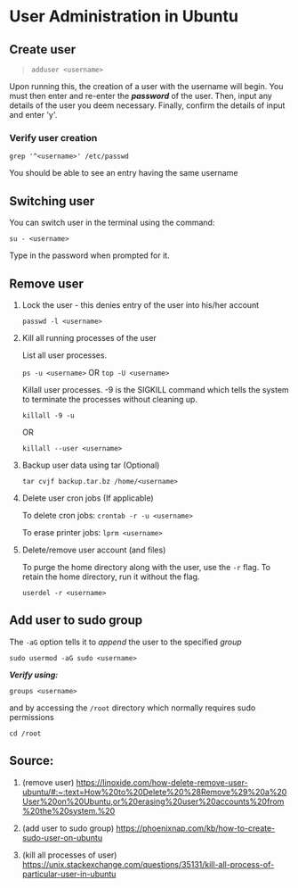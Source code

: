 # User Administration in Ubuntu

## Create user
> ``` adduser <username> ```

Upon running this, the creation of a user with the username will begin. You must 
then enter and re-enter the ***password*** of the user. Then, input any details of the 
user you deem necessary. Finally, confirm the details of input and enter 'y'.

### Verify user creation

 ```grep '^<username>' /etc/passwd```

You should be able to see an entry having the same username

## Switching user

You can switch user in the terminal using the command:

```su - <username>```

Type in the password when prompted for it.

## Remove user

1. Lock the user - this denies entry of the user into his/her account

    ```passwd -l <username>```

1. Kill all running processes of the user

    List all user processes.

    `ps -u <username>`      OR      `top -U <username>`

    Killall user processes. -9 is the SIGKILL command which tells the system to 
    terminate the processes without cleaning up.

    `killall -9 -u`

    OR

    `killall --user <username>`

1. Backup user data using tar (Optional)

    `tar cvjf backup.tar.bz /home/<username>`

1. Delete user cron jobs (If applicable)

    To delete cron jobs: 
    `crontab -r -u <username>`

    To erase printer jobs: 
    `lprm <username>`

1. Delete/remove user account (and files)

    To purge the home directory along with the user, use the `-r` flag. To retain 
    the home directory, run it without the flag.

    `userdel -r <username>`

## Add user to sudo group
The `-aG` option tells it to *append* the user to the specified *group*

`sudo usermod -aG sudo <username>`

***Verify using:***

`groups <username>`

and by accessing the `/root` directory which normally requires sudo permissions

`cd /root`







## Source:
1. (remove user) https://linoxide.com/how-delete-remove-user-ubuntu/#:~:text=How%20to%20Delete%20%28Remove%29%20a%20User%20on%20Ubuntu,or%20erasing%20user%20accounts%20from%20the%20system.%20

1. (add user to sudo group) https://phoenixnap.com/kb/how-to-create-sudo-user-on-ubuntu

1. (kill all processes of user) https://unix.stackexchange.com/questions/35131/kill-all-process-of-particular-user-in-ubuntu